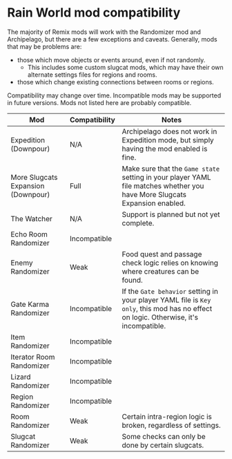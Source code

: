 # Rain World mod compatibility

The majority of Remix mods will work with the Randomizer mod and Archipelago,
but there are a few exceptions and caveats.
Generally, mods that may be problems are:
- those which move objects or events around, even if not randomly.
  - This includes some custom slugcat mods, which may have their own alternate settings files for regions and rooms.
- those which change existing connections between rooms or regions.

Compatibility may change over time.
Incompatible mods may be supported in future versions.
Mods not listed here are probably compatible.

| Mod                                | Compatibility | Notes                                                                                                                                 |
|------------------------------------|---------------|---------------------------------------------------------------------------------------------------------------------------------------|
| Expedition (Downpour)              | N/A           | Archipelago does not work in Expedition mode, but simply having the mod enabled is fine.                                              |
| More Slugcats Expansion (Downpour) | Full          | Make sure that the `Game state` setting in your player YAML file matches whether you have More Slugcats Expansion enabled.            |
| The Watcher                        | N/A           | Support is planned but not yet complete.                                                                                              |
| Echo Room Randomizer               | Incompatible  |                                                                                                                                       |
| Enemy Randomizer                   | Weak          | Food quest and passage check logic relies on knowing where creatures can be found.                                                    |
| Gate Karma Randomizer              | Incompatible  | If the `Gate behavior` setting in your player YAML file is `Key only`, this mod has no effect on logic. Otherwise, it's incompatible. |
| Item Randomizer                    | Incompatible  |                                                                                                                                       |
| Iterator Room Randomizer           | Incompatible  |                                                                                                                                       |
| Lizard Randomizer                  | Incompatible  |                                                                                                                                       |
| Region Randomizer                  | Incompatible  |                                                                                                                                       |
| Room Randomizer                    | Weak          | Certain intra-region logic is broken, regardless of settings.                                                                         |
| Slugcat Randomizer                 | Weak          | Some checks can only be done by certain slugcats.                                                                                     |

